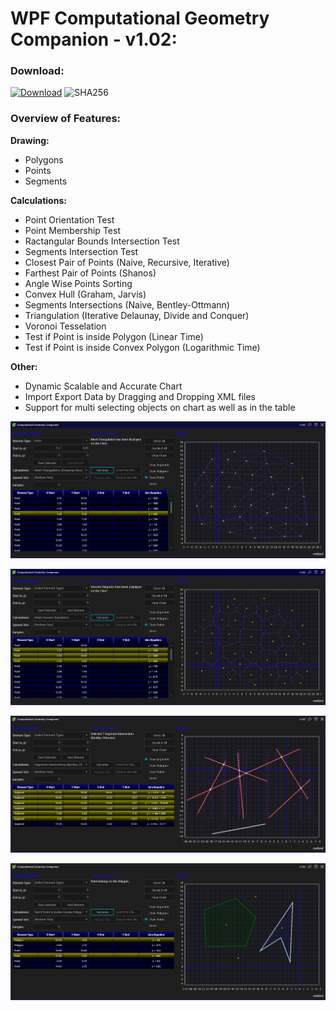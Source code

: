 # WPF Computational Geometry Companion - v1.02:

### Download:

[![Download](https://img.shields.io/badge/Dwonload-WPFComputationalGeometry----v1.02.exe-darkblue)](https://github.com/rvnlord/ComputationalGeometry/releases/download/v1.02/WPFComputationalGeometry-v1.02.exe)
![SHA256](https://img.shields.io/badge/SHA256-A2C87FF1EB097F4B2E9712772D06F9D6214B5B5B7957B6B418524CC6FF507004-darkgreen.svg)

### Overview of Features:

**Drawing:**
* Polygons
* Points
* Segments

**Calculations:**
* Point Orientation Test
* Point Membership Test
* Ractangular Bounds Intersection Test
* Segments Intersection Test
* Closest Pair of Points (Naive, Recursive, Iterative)
* Farthest Pair of Points (Shanos)
* Angle Wise Points Sorting
* Convex Hull (Graham, Jarvis)
* Segments Intersections (Naive, Bentley-Ottmann)
* Triangulation (Iterative Delaunay, Divide and Conquer)
* Voronoi Tesselation
* Test if Point is inside Polygon (Linear Time)
* Test if Point is inside Convex Polygon (Logarithmic Time)

**Other:**
* Dynamic Scalable and Accurate Chart
* Import Export Data by Dragging and Dropping XML files
* Support for multi selecting objects on chart as well as in the table

![ComputationalGeometry1](/Images/2019-07-30_163809.png?raw=true "ComputationalGeometry1")

![ComputationalGeometry2](/Images/2019-07-30_163838.png?raw=true "ComputationalGeometry2")

![ComputationalGeometry3](/Images/2019-07-30_163948.png?raw=true "ComputationalGeometry3")

![ComputationalGeometry4](/Images/2019-07-30_164050.png?raw=true "ComputationalGeometry4")











